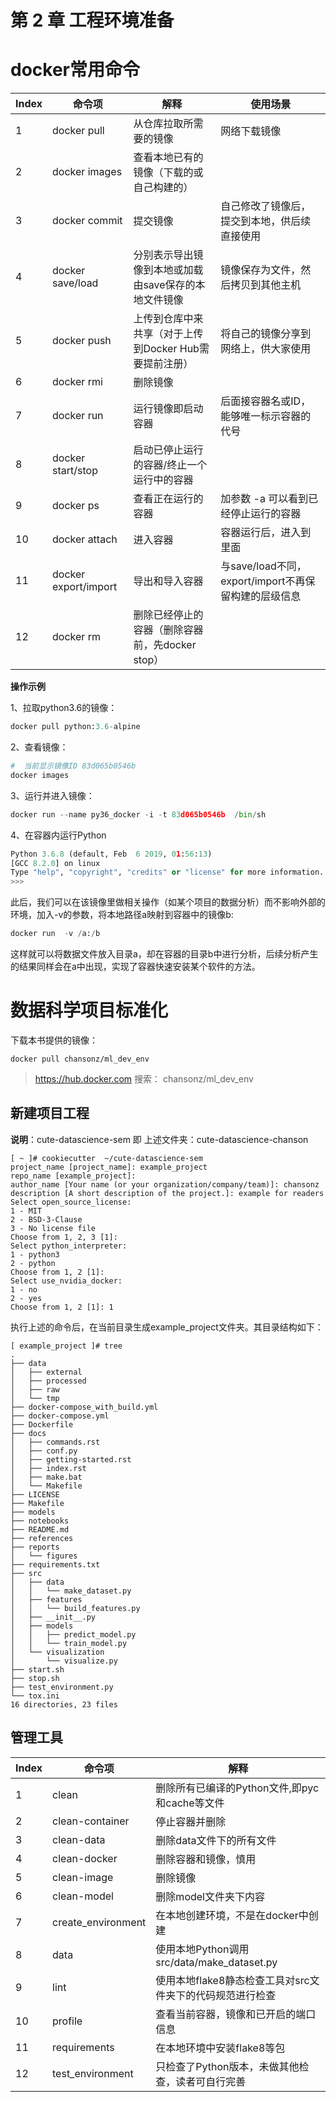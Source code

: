 
# 第 2 章 工程环境准备 

# docker常用命令

|Index	|命令项	|解释| 使用场景|
| ---   | -----| --- | ---|
|1	|docker pull 	|从仓库拉取所需要的镜像 | 网络下载镜像|
|2	|docker images	|查看本地已有的镜像（下载的或自己构建的）|
|3	|docker commit	|提交镜像|自己修改了镜像后，提交到本地，供后续直接使用|
|4	|docker save/load	|分别表示导出镜像到本地或加载由save保存的本地文件镜像|镜像保存为文件，然后拷贝到其他主机|
|5	|docker push	|上传到仓库中来共享（对于上传到Docker Hub需要提前注册）|将自己的镜像分享到网络上，供大家使用|
|6	|docker rmi	|删除镜像 |
|7	|docker run	|运行镜像即启动容器 |后面接容器名或ID，能够唯一标示容器的代号|
|8	|docker start/stop	|启动已停止运行的容器/终止一个运行中的容器|
|9	|docker ps	|查看正在运行的容器| 加参数 -a 可以看到已经停止运行的容器|
|10	|docker attach	|进入容器 | 容器运行后，进入到里面|
|11	|docker export/import	|导出和导入容器 | 与save/load不同，export/import不再保留构建的层级信息|
|12	|docker rm	|删除已经停止的容器（删除容器前，先docker stop）|


**操作示例**

1、拉取python3.6的镜像： 

```python
docker pull python:3.6-alpine 
```

2、查看镜像：

```python
#  当前显示镜像ID 83d065b0546b
docker images
```

3、运行并进入镜像：

```python
docker run --name py36_docker -i -t 83d065b0546b  /bin/sh
```
4、在容器内运行Python

```python
Python 3.6.8 (default, Feb  6 2019, 01:56:13) 
[GCC 8.2.0] on linux
Type "help", "copyright", "credits" or "license" for more information.
>>>
```

此后，我们可以在该镜像里做相关操作（如某个项目的数据分析）而不影响外部的环境，加入-v的参数，将本地路径a映射到容器中的镜像b:

```python
docker run  -v /a:/b 
```

这样就可以将数据文件放入目录a，却在容器的目录b中进行分析，后续分析产生的结果同样会在a中出现，实现了容器快速安装某个软件的方法。

# 数据科学项目标准化

下载本书提供的镜像：

```shell
docker pull chansonz/ml_dev_env
```
> https://hub.docker.com   搜索： chansonz/ml_dev_env

## 新建项目工程

**说明**：cute-datascience-sem 即 上述文件夹：cute-datascience-chanson


```
[ ~ ]# cookiecutter  ~/cute-datascience-sem
project_name [project_name]: example_project
repo_name [example_project]: 
author_name [Your name (or your organization/company/team)]: chansonz
description [A short description of the project.]: example for readers
Select open_source_license:
1 - MIT
2 - BSD-3-Clause
3 - No license file
Choose from 1, 2, 3 [1]: 
Select python_interpreter:
1 - python3
2 - python
Choose from 1, 2 [1]: 
Select use_nvidia_docker:
1 - no
2 - yes
Choose from 1, 2 [1]: 1
```

执行上述的命令后，在当前目录生成example_project文件夹。其目录结构如下：

```
[ example_project ]# tree
.
├── data
│   ├── external
│   ├── processed
│   ├── raw
│   └── tmp
├── docker-compose_with_build.yml
├── docker-compose.yml
├── Dockerfile
├── docs
│   ├── commands.rst
│   ├── conf.py
│   ├── getting-started.rst
│   ├── index.rst
│   ├── make.bat
│   └── Makefile
├── LICENSE
├── Makefile
├── models
├── notebooks
├── README.md
├── references
├── reports
│   └── figures
├── requirements.txt
├── src
│   ├── data
│   │   └── make_dataset.py
│   ├── features
│   │   └── build_features.py
│   ├── __init__.py
│   ├── models
│   │   ├── predict_model.py
│   │   └── train_model.py
│   └── visualization
│       └── visualize.py
├── start.sh
├── stop.sh
├── test_environment.py
└── tox.ini
16 directories, 23 files
```

## 管理工具

|Index	|命令项|	解释                                   |
|----| -----| ----|
|1	|clean	|删除所有已编译的Python文件,即pyc和cache等文件         |
|2	|clean-container	|停止容器并删除                      |
|3	|clean-data	|删除data文件下的所有文件                   |
|4	|clean-docker	|删除容器和镜像，慎用                     |
|5	|clean-image	|删除镜像                             |
|6	|clean-model	|删除model文件夹下内容                    |
|7	|create_environment	|在本地创建环境，不是在docker中创建     |
|8	|data	|使用本地Python调用src/data/make_dataset.py   |
|9	|lint	|使用本地flake8静态检查工具对src文件夹下的代码规范进行检查      |
|10	|profile	|查看当前容器，镜像和已开启的端口信息                   |
|11	|requirements	|在本地环境中安装flake8等包               |
|12	|test_environment	|只检查了Python版本，未做其他检查，读者可自行完善|



